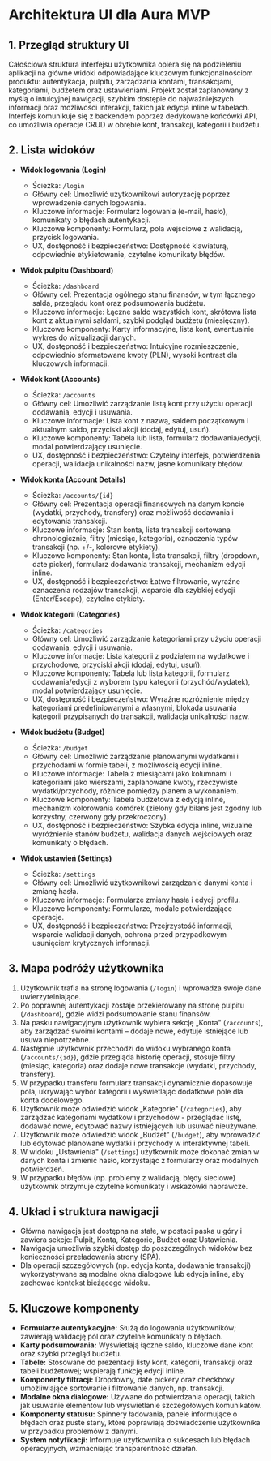 # Architektura UI dla Aura MVP

## 1. Przegląd struktury UI

Całościowa struktura interfejsu użytkownika opiera się na podzieleniu aplikacji na główne widoki odpowiadające kluczowym funkcjonalnościom produktu: autentykacja, pulpitu, zarządzania kontami, transakcjami, kategoriami, budżetem oraz ustawieniami. Projekt został zaplanowany z myślą o intuicyjnej nawigacji, szybkim dostępie do najważniejszych informacji oraz możliwości interakcji, takich jak edycja inline w tabelach. Interfejs komunikuje się z backendem poprzez dedykowane końcówki API, co umożliwia operacje CRUD w obrębie kont, transakcji, kategorii i budżetu.

## 2. Lista widoków

- **Widok logowania (Login)**

  - Ścieżka: `/login`
  - Główny cel: Umożliwić użytkownikowi autoryzację poprzez wprowadzenie danych logowania.
  - Kluczowe informacje: Formularz logowania (e-mail, hasło), komunikaty o błędach autentykacji.
  - Kluczowe komponenty: Formularz, pola wejściowe z walidacją, przycisk logowania.
  - UX, dostępność i bezpieczeństwo: Dostępność klawiaturą, odpowiednie etykietowanie, czytelne komunikaty błędów.

- **Widok pulpitu (Dashboard)**

  - Ścieżka: `/dashboard`
  - Główny cel: Prezentacja ogólnego stanu finansów, w tym łącznego salda, przeglądu kont oraz podsumowania budżetu.
  - Kluczowe informacje: Łączne saldo wszystkich kont, skrótowa lista kont z aktualnymi saldami, szybki podgląd budżetu (miesięczny).
  - Kluczowe komponenty: Karty informacyjne, lista kont, ewentualnie wykres do wizualizacji danych.
  - UX, dostępność i bezpieczeństwo: Intuicyjne rozmieszczenie, odpowiednio sformatowane kwoty (PLN), wysoki kontrast dla kluczowych informacji.

- **Widok kont (Accounts)**

  - Ścieżka: `/accounts`
  - Główny cel: Umożliwić zarządzanie listą kont przy użyciu operacji dodawania, edycji i usuwania.
  - Kluczowe informacje: Lista kont z nazwą, saldem początkowym i aktualnym saldo, przyciski akcji (dodaj, edytuj, usuń).
  - Kluczowe komponenty: Tabela lub lista, formularz dodawania/edycji, modal potwierdzający usunięcie.
  - UX, dostępność i bezpieczeństwo: Czytelny interfejs, potwierdzenia operacji, walidacja unikalności nazw, jasne komunikaty błędów.

- **Widok konta (Account Details)**

  - Ścieżka: `/accounts/{id}`
  - Główny cel: Prezentacja operacji finansowych na danym koncie (wydatki, przychody, transfery) oraz możliwość dodawania i edytowania transakcji.
  - Kluczowe informacje: Stan konta, lista transakcji sortowana chronologicznie, filtry (miesiąc, kategoria), oznaczenia typów transakcji (np. +/-, kolorowe etykiety).
  - Kluczowe komponenty: Stan konta, lista transakcji, filtry (dropdown, date picker), formularz dodawania transakcji, mechanizm edycji inline.
  - UX, dostępność i bezpieczeństwo: Łatwe filtrowanie, wyraźne oznaczenia rodzajów transakcji, wsparcie dla szybkiej edycji (Enter/Escape), czytelne etykiety.

- **Widok kategorii (Categories)**

  - Ścieżka: `/categories`
  - Główny cel: Umożliwić zarządzanie kategoriami przy użyciu operacji dodawania, edycji i usuwania.
  - Kluczowe informacje: Lista kategorii z podziałem na wydatkowe i przychodowe, przyciski akcji (dodaj, edytuj, usuń).
  - Kluczowe komponenty: Tabela lub lista kategorii, formularz dodawania/edycji z wyborem typu kategorii (przychód/wydatek), modal potwierdzający usunięcie.
  - UX, dostępność i bezpieczeństwo: Wyraźne rozróżnienie między kategoriami predefiniowanymi a własnymi, blokada usuwania kategorii przypisanych do transakcji, walidacja unikalności nazw.

- **Widok budżetu (Budget)**

  - Ścieżka: `/budget`
  - Główny cel: Umożliwić zarządzanie planowanymi wydatkami i przychodami w formie tabeli, z możliwością edycji inline.
  - Kluczowe informacje: Tabela z miesiącami jako kolumnami i kategoriami jako wierszami, zaplanowane kwoty, rzeczywiste wydatki/przychody, różnice pomiędzy planem a wykonaniem.
  - Kluczowe komponenty: Tabela budżetowa z edycją inline, mechanizm kolorowania komórek (zielony gdy bilans jest zgodny lub korzystny, czerwony gdy przekroczony).
  - UX, dostępność i bezpieczeństwo: Szybka edycja inline, wizualne wyróżnienie stanów budżetu, walidacja danych wejściowych oraz komunikaty o błędach.

- **Widok ustawień (Settings)**
  - Ścieżka: `/settings`
  - Główny cel: Umożliwić użytkownikowi zarządzanie danymi konta i zmianę hasła.
  - Kluczowe informacje: Formularze zmiany hasła i edycji profilu.
  - Kluczowe komponenty: Formularze, modale potwierdzające operacje.
  - UX, dostępność i bezpieczeństwo: Przejrzystość informacji, wsparcie walidacji danych, ochrona przed przypadkowym usunięciem krytycznych informacji.

## 3. Mapa podróży użytkownika

1. Użytkownik trafia na stronę logowania (`/login`) i wprowadza swoje dane uwierzytelniające.
2. Po poprawnej autentykacji zostaje przekierowany na stronę pulpitu (`/dashboard`), gdzie widzi podsumowanie stanu finansów.
3. Na pasku nawigacyjnym użytkownik wybiera sekcję „Konta" (`/accounts`), aby zarządzać swoimi kontami – dodaje nowe, edytuje istniejące lub usuwa niepotrzebne.
4. Następnie użytkownik przechodzi do widoku wybranego konta (`/accounts/{id}`), gdzie przegląda historię operacji, stosuje filtry (miesiąc, kategoria) oraz dodaje nowe transakcje (wydatki, przychody, transfery).
5. W przypadku transferu formularz transakcji dynamicznie dopasowuje pola, ukrywając wybór kategorii i wyświetlając dodatkowe pole dla konta docelowego.
6. Użytkownik może odwiedzić widok „Kategorie" (`/categories`), aby zarządzać kategoriami wydatków i przychodów - przeglądać listę, dodawać nowe, edytować nazwy istniejących lub usuwać nieużywane.
7. Użytkownik może odwiedzić widok „Budżet" (`/budget`), aby wprowadzić lub edytować planowane wydatki i przychody w interaktywnej tabeli.
8. W widoku „Ustawienia" (`/settings`) użytkownik może dokonać zmian w danych konta i zmienić hasło, korzystając z formularzy oraz modalnych potwierdzeń.
9. W przypadku błędów (np. problemy z walidacją, błędy sieciowe) użytkownik otrzymuje czytelne komunikaty i wskazówki naprawcze.

## 4. Układ i struktura nawigacji

- Główna nawigacja jest dostępna na stałe, w postaci paska u góry i zawiera sekcje: Pulpit, Konta, Kategorie, Budżet oraz Ustawienia.
- Nawigacja umożliwia szybki dostęp do poszczególnych widoków bez konieczności przeładowania strony (SPA).
- Dla operacji szczegółowych (np. edycja konta, dodawanie transakcji) wykorzystywane są modalne okna dialogowe lub edycja inline, aby zachować kontekst bieżącego widoku.

## 5. Kluczowe komponenty

- **Formularze autentykacyjne:** Służą do logowania użytkowników; zawierają walidację pól oraz czytelne komunikaty o błędach.
- **Karty podsumowania:** Wyświetlają łączne saldo, kluczowe dane kont oraz szybki przegląd budżetu.
- **Tabele:** Stosowane do prezentacji listy kont, kategorii, transakcji oraz tabeli budżetowej; wspierają funkcję edycji inline.
- **Komponenty filtracji:** Dropdowny, date pickery oraz checkboxy umożliwiające sortowanie i filtrowanie danych, np. transakcji.
- **Modalne okna dialogowe:** Używane do potwierdzania operacji, takich jak usuwanie elementów lub wyświetlanie szczegółowych komunikatów.
- **Komponenty statusu:** Spinnery ładowania, panele informujące o błędach oraz puste stany, które poprawiają doświadczenie użytkownika w przypadku problemów z danymi.
- **System notyfikacji:** Informuje użytkownika o sukcesach lub błędach operacyjnych, wzmacniając transparentność działań.
